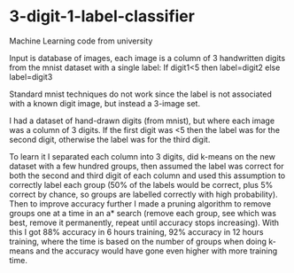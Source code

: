 # 3-digit-1-label-classifier
Machine Learning code from university

Input is database of images, each image is a column of 3 handwritten digits from the mnist dataset with a single label:
If digit1<5 then label=digit2 else label=digit3

Standard mnist techniques do not work since the label is not associated with a known digit image, but instead a 3-image set.

I had a dataset of hand-drawn digits (from mnist), but where each image was a column of 3 digits. If the first digit was <5 then the label was for the second digit, otherwise the label was for the third digit. 

To learn it I separated each column into 3 digits, did k-means on the new dataset with a few hundred groups, then assumed the label was correct for both the second and third digit of each column and used this assumption to correctly label each group (50% of the labels would be correct, plus 5% correct by chance, so groups are labelled correctly with high probability). Then to improve accuracy further I made a pruning algorithm to remove groups one at a time in an a* search (remove each group, see which was best, remove it permanently, repeat until accuracy stops increasing). With this I got 88% accuracy in 6 hours training, 92% accuracy in 12 hours training, where the time is based on the number of groups when doing k-means and the accuracy would have gone even higher with more training time.
